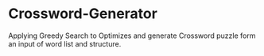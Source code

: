 # Crossword-Generator
Applying Greedy Search to Optimizes and generate Crossword puzzle form an input of word list and structure.
